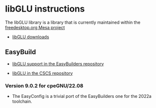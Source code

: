 # libGLU instructions

The libGLU library is a library that is currently maintained within the
[freedesktop.org Mesa project](https://www.mesa3d.org/)

-   [libGLU downloads](https://mesa.freedesktop.org/archive/glu/)
    
## EasyBuild

-   [libGLU support in the EasyBuilders repository](https://github.com/easybuilders/easybuild-easyconfigs/tree/develop/easybuild/easyconfigs/l/libGLU)
    
-   [libGLU in the CSCS repository](https://github.com/eth-cscs/production/tree/master/easybuild/easyconfigs/l/libGLU)
    

### Version 9.0.2 for cpeGNU/22.08

-   The EasyConfig is a trivial port of the EasyBuilders one for the 2022a toolchain.
